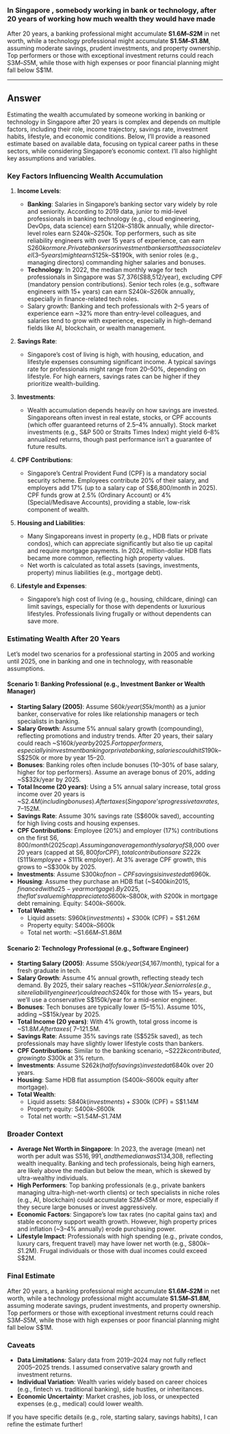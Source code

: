 ### In Singapore , somebody working in bank or technology, after 20 years of working how much wealth they would have made

After 20 years, a banking professional might accumulate **S$1.6M–S$2M** in net worth, while a technology professional might accumulate **S$1.5M–S$1.8M**, assuming moderate savings, prudent investments, and property ownership. Top performers or those with exceptional investment returns could reach S$3M–S$5M, while those with high expenses or poor financial planning might fall below S$1M.

----
## Answer


Estimating the wealth accumulated by someone working in banking or technology in Singapore after 20 years is complex and depends on multiple factors, including their role, income trajectory, savings rate, investment habits, lifestyle, and economic conditions. Below, I’ll provide a reasoned estimate based on available data, focusing on typical career paths in these sectors, while considering Singapore’s economic context. I’ll also highlight key assumptions and variables.

### Key Factors Influencing Wealth Accumulation
1. **Income Levels**:
   - **Banking**: Salaries in Singapore’s banking sector vary widely by role and seniority. According to 2019 data, junior to mid-level professionals in banking technology (e.g., cloud engineering, DevOps, data science) earn S$120k–S$180k annually, while director-level roles earn S$240k–S$250k. Top performers, such as site reliability engineers with over 15 years of experience, can earn S$260k or more. Private bankers or investment bankers at the associate level (3–5 years) might earn S$125k–S$190k, with senior roles (e.g., managing directors) commanding higher salaries and bonuses.[](https://www.efinancialcareers.cn/news/2019/04/banking-technology-salaries-singapore)[](https://www.efinancialcareers.cn/news/2022/01/technology-pay-singapore-financial-services)[](https://news.efinancialcareers.com/sg-en/3001882/how-to-earn-125k-in-singapore-banking-three-years-after-you-graduate)
   - **Technology**: In 2022, the median monthly wage for tech professionals in Singapore was S$7,376 (S$88,512/year), excluding CPF (mandatory pension contributions). Senior tech roles (e.g., software engineers with 15+ years) can earn S$240k–S$260k annually, especially in finance-related tech roles.[](https://www.efinancialcareers.com/news/2022/01/technology-pay-singapore-financial-services)[](https://www.reddit.com/r/singaporefi/comments/17bi247/lifes_good_in_spore_tech_median_wages_to_reach/)
   - Salary growth: Banking and tech professionals with 2–5 years of experience earn ~32% more than entry-level colleagues, and salaries tend to grow with experience, especially in high-demand fields like AI, blockchain, or wealth management.[](https://leverageedu.com/learn/banker-salary-in-singapore/)

2. **Savings Rate**:
   - Singapore’s cost of living is high, with housing, education, and lifestyle expenses consuming significant income. A typical savings rate for professionals might range from 20–50%, depending on lifestyle. For high earners, savings rates can be higher if they prioritize wealth-building.

3. **Investments**:
   - Wealth accumulation depends heavily on how savings are invested. Singaporeans often invest in real estate, stocks, or CPF accounts (which offer guaranteed returns of 2.5–4% annually). Stock market investments (e.g., S&P 500 or Straits Times Index) might yield 6–8% annualized returns, though past performance isn’t a guarantee of future results.

4. **CPF Contributions**:
   - Singapore’s Central Provident Fund (CPF) is a mandatory social security scheme. Employees contribute 20% of their salary, and employers add 17% (up to a salary cap of S$6,800/month in 2025). CPF funds grow at 2.5% (Ordinary Account) or 4% (Special/Medisave Accounts), providing a stable, low-risk component of wealth.

5. **Housing and Liabilities**:
   - Many Singaporeans invest in property (e.g., HDB flats or private condos), which can appreciate significantly but also tie up capital and require mortgage payments. In 2024, million-dollar HDB flats became more common, reflecting high property values.[](https://smartwealth.sg/average-net-worth-singapore-statistics/)
   - Net worth is calculated as total assets (savings, investments, property) minus liabilities (e.g., mortgage debt).

6. **Lifestyle and Expenses**:
   - Singapore’s high cost of living (e.g., housing, childcare, dining) can limit savings, especially for those with dependents or luxurious lifestyles. Professionals living frugally or without dependents can save more.

### Estimating Wealth After 20 Years
Let’s model two scenarios for a professional starting in 2005 and working until 2025, one in banking and one in technology, with reasonable assumptions.

#### Scenario 1: Banking Professional (e.g., Investment Banker or Wealth Manager)
- **Starting Salary (2005)**: Assume S$60k/year (S$5k/month) as a junior banker, conservative for roles like relationship managers or tech specialists in banking.[](https://news.efinancialcareers.com/sg-en/3001882/how-to-earn-125k-in-singapore-banking-three-years-after-you-graduate)
- **Salary Growth**: Assume 5% annual salary growth (compounding), reflecting promotions and industry trends. After 20 years, their salary could reach ~S$160k/year by 2025. For top performers, especially in investment banking or private banking, salaries could hit S$190k–S$250k or more by year 15–20.[](https://www.efinancialcareers.cn/news/2019/04/banking-technology-salaries-singapore)[](https://news.efinancialcareers.com/sg-en/213178/this-is-what-your-private-banking-salary-and-bonus-should-be-in-singapore)
- **Bonuses**: Banking roles often include bonuses (10–30% of base salary, higher for top performers). Assume an average bonus of 20%, adding ~S$32k/year by 2025.
- **Total Income (20 years)**: Using a 5% annual salary increase, total gross income over 20 years is ~S$2.4M (including bonuses). After taxes (Singapore’s progressive tax rates, ~7–15% for this income bracket), take-home pay is ~S$2M.
- **Savings Rate**: Assume 30% savings rate (S$600k saved), accounting for high living costs and housing expenses.
- **CPF Contributions**: Employee (20%) and employer (17%) contributions on the first S$6,800/month (2025 cap). Assuming an average monthly salary of S$8,000 over 20 years (capped at S$6,800 for CPF), total contributions are ~S$222k (S$111k employee + S$111k employer). At 3% average CPF growth, this grows to ~S$300k by 2025.
- **Investments**: Assume S$300k of non-CPF savings is invested at 6% annualized returns (e.g., stocks or ETFs). Compounded over 20 years, this grows to ~S$960k.
- **Housing**: Assume they purchase an HDB flat (~S$400k in 2015, financed with a 25-year mortgage). By 2025, the flat’s value might appreciate to S$600k–S$800k, with ~S$200k in mortgage debt remaining. Equity: S$400k–S$600k.[](https://smartwealth.sg/average-net-worth-singapore-statistics/)
- **Total Wealth**: 
  - Liquid assets: S$960k (investments) + S$300k (CPF) = S$1.26M
  - Property equity: S$400k–S$600k
  - Total net worth: ~S$1.66M–S$1.86M

#### Scenario 2: Technology Professional (e.g., Software Engineer)
- **Starting Salary (2005)**: Assume S$50k/year (S$4,167/month), typical for a fresh graduate in tech.[](https://www.reddit.com/r/singaporefi/comments/17bi247/lifes_good_in_spore_tech_median_wages_to_reach/)
- **Salary Growth**: Assume 4% annual growth, reflecting steady tech demand. By 2025, their salary reaches ~S$110k/year. Senior roles (e.g., site reliability engineer) could reach S$240k for those with 15+ years, but we’ll use a conservative S$150k/year for a mid-senior engineer.[](https://www.efinancialcareers.cn/news/2022/01/technology-pay-singapore-financial-services)
- **Bonuses**: Tech bonuses are typically lower (5–15%). Assume 10%, adding ~S$15k/year by 2025.
- **Total Income (20 years)**: With 4% growth, total gross income is ~S$1.8M. After taxes (~7–12%), take-home pay is ~S$1.5M.
- **Savings Rate**: Assume 35% savings rate (S$525k saved), as tech professionals may have slightly lower lifestyle costs than bankers.
- **CPF Contributions**: Similar to the banking scenario, ~S$222k contributed, growing to ~S$300k at 3% return.
- **Investments**: Assume S$262k (half of savings) invested at 6% returns, growing to ~S$840k over 20 years.
- **Housing**: Same HDB flat assumption (S$400k–S$600k equity after mortgage).
- **Total Wealth**:
  - Liquid assets: S$840k (investments) + S$300k (CPF) = S$1.14M
  - Property equity: S$400k–S$600k
  - Total net worth: ~S$1.54M–S$1.74M

### Broader Context
- **Average Net Worth in Singapore**: In 2023, the average (mean) net worth per adult was S$516,991, and the median was S$134,308, reflecting wealth inequality. Banking and tech professionals, being high earners, are likely above the median but below the mean, which is skewed by ultra-wealthy individuals.[](https://smartwealth.sg/average-net-worth-singapore-statistics/)
- **High Performers**: Top banking professionals (e.g., private bankers managing ultra-high-net-worth clients) or tech specialists in niche roles (e.g., AI, blockchain) could accumulate S$2M–S$5M or more, especially if they secure large bonuses or invest aggressively.[](https://www.efinancialcareers.cn/news/2022/01/technology-pay-singapore-financial-services)[](https://news.efinancialcareers.com/sg-en/213178/this-is-what-your-private-banking-salary-and-bonus-should-be-in-singapore)
- **Economic Factors**: Singapore’s low tax rates (no capital gains tax) and stable economy support wealth growth. However, high property prices and inflation (~3–4% annually) erode purchasing power.[](https://en.wikipedia.org/wiki/Economy_of_Singapore)
- **Lifestyle Impact**: Professionals with high spending (e.g., private condos, luxury cars, frequent travel) may have lower net worth (e.g., S$800k–S$1.2M). Frugal individuals or those with dual incomes could exceed S$2M.

### Final Estimate
After 20 years, a banking professional might accumulate **S$1.6M–S$2M** in net worth, while a technology professional might accumulate **S$1.5M–S$1.8M**, assuming moderate savings, prudent investments, and property ownership. Top performers or those with exceptional investment returns could reach S$3M–S$5M, while those with high expenses or poor financial planning might fall below S$1M.

### Caveats
- **Data Limitations**: Salary data from 2019–2024 may not fully reflect 2005–2025 trends. I assumed conservative salary growth and investment returns.
- **Individual Variation**: Wealth varies widely based on career choices (e.g., fintech vs. traditional banking), side hustles, or inheritances.
- **Economic Uncertainty**: Market crashes, job loss, or unexpected expenses (e.g., medical) could lower wealth.

If you have specific details (e.g., role, starting salary, savings habits), I can refine the estimate further!
